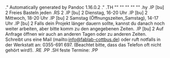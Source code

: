 .\" Automatically generated by Pandoc 1.16.0.2
.\"
.TH "" "" "" "" ""
.hy
.IP \[bu] 2
Freies Basteln jeden
.RS 2
.IP \[bu] 2
Dienstag, 16\-20 Uhr
.IP \[bu] 2
Mittwoch, 18\-20 Uhr
.IP \[bu] 2
Samstag (Öffnungszeiten_Samstag), 14\-17 Uhr
.IP \[bu] 2
Falls dein Projekt länger dauern sollte, kannst du danach noch weiter
arbeiten, aber bitte komm zu den angegebenen Zeiten.
.IP \[bu] 2
Auf Anfrage öffnen wir auch an anderen Tagen oder zu anderen Zeiten.
Schreibt uns eine Mail (mailto:info@fablab-cottbus.de) oder ruft
notfalls in der Werkstatt an: 0355\-691 697.
(Beachtet bitte, dass das Telefon oft nicht gehört wird!).
.RE
.PP
.SH feste Termine:
.PP
